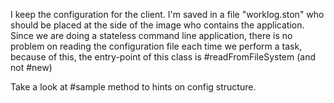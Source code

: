 I keep the configuration for the client. 
I'm saved in a file "worklog.ston" who should be placed at the side of the image who contains the application.
Since we are doing a stateless command line application, there is no problem on reading the configuration file each time we perform a task, because of this, the entry-point of this class is #readFromFileSystem (and not #new)

Take a look at #sample method to hints on config structure.